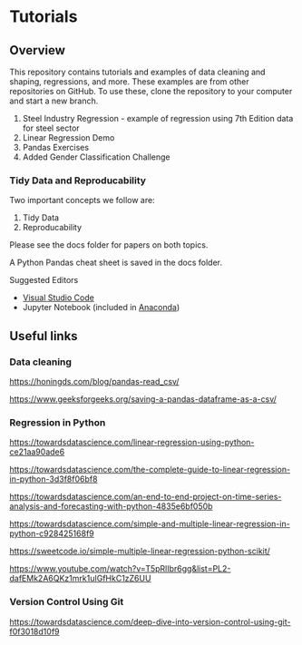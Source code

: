 # Tutorials
## Overview
This repository contains tutorials and examples of data cleaning and shaping, regressions, and more. These examples are from other repositories on GitHub. To use these, clone the repository to your computer and start a new branch.

1. Steel Industry Regression - example of regression using 7th Edition data for steel sector
2. Linear Regression Demo
3. Pandas Exercises
4. Added Gender Classification Challenge

### Tidy Data and Reproducability
Two important concepts we follow are:
1. Tidy Data
2. Reproducability

Please see the docs folder for papers on both topics.

A Python Pandas cheat sheet is saved in the docs folder.

Suggested Editors
- [Visual Studio Code](https://code.visualstudio.com/)
- Jupyter Notebook (included in [Anaconda](https://www.anaconda.com/))

## Useful links
### Data cleaning
<https://honingds.com/blog/pandas-read_csv/>

<https://www.geeksforgeeks.org/saving-a-pandas-dataframe-as-a-csv/>

### Regression in Python
<https://towardsdatascience.com/linear-regression-using-python-ce21aa90ade6>

<https://towardsdatascience.com/the-complete-guide-to-linear-regression-in-python-3d3f8f06bf8>

<https://towardsdatascience.com/an-end-to-end-project-on-time-series-analysis-and-forecasting-with-python-4835e6bf050b>

<https://towardsdatascience.com/simple-and-multiple-linear-regression-in-python-c928425168f9>

<https://sweetcode.io/simple-multiple-linear-regression-python-scikit/>

<https://www.youtube.com/watch?v=T5pRlIbr6gg&list=PL2-dafEMk2A6QKz1mrk1uIGfHkC1zZ6UU>

### Version Control Using Git
<https://towardsdatascience.com/deep-dive-into-version-control-using-git-f0f3018d10f9>

